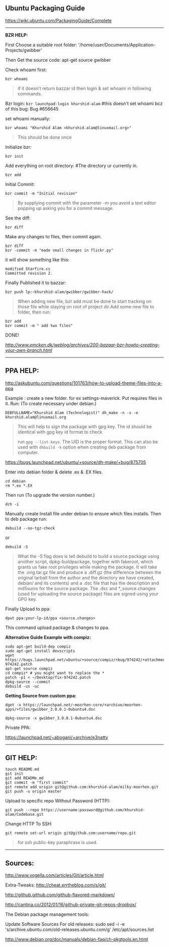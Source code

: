 

Ubuntu Packaging Guide
----------------------

https://wiki.ubuntu.com/PackagingGuide/Complete


----------


**BZR HELP:**

First Choose a suitable root folder: '/home/user/Documents/Application-Projects/gwibber'

Then Get the source code:
apt-get source gwibber

Check whoami first:

    bzr whoami

> if it doesn't return bazzar id then login & set whoami in following
> commands.

Bzr login:
`bzr launchpad-login khurshid-alam` #this doesn't set whoami bcz of this bug: Bug #656645

set whoami manually:

    bzr whoami "Khurshid Alam <khurshid.alam@linuxmail.org>"

> This should be done once

Initialize bzr:

    bzr init

Add everything on root directory: #The directory ur currently in.

    bzr add

Initial Commit:

    bzr commit -m "Initial revision" 

> By supplying commit with the parameter -m you avoid a text editor
> popping up asking you for a commit message.

See the diff:

    bzr diff

Make any changes to files, then commit again.

    bzr diff 
    bzr -commit -m "made small changes in flickr.py"

 

it will show something like this:

    modified Starfire.cs 
    Committed revision 2.

 


Finally Published it to bazzar:

    bzr push lp:~khurshid-alam/gwibber/gwibber-hack/

> When adding new file, bzr add must be done to start tracking on those
> file while staying on root of project dir.Add some new file to folder,
> then run:

    bzr add
    bzr commit -m " add two files"

DONE!

*http://www.emcken.dk/weblog/archives/200-bazaar-bzr-howto-creating-your-own-branch.html*


----------


PPA HELP:
---------

http://askubuntu.com/questions/101763/how-to-upload-theme-files-into-a-ppa

Example : create a new folder. for ex settings-maverick.
Put requires files in it.
Run: (To create necessary under debian.)

    DEBFULLNAME="Khurshid Alam (Technologist)" dh_make -n -s -e khurshid.alam@linuxmail.org 

> This will help to sign the package with gpg key. The id should be
> identical with gpg key id format.to check
> 
> run `gpg --list-keys`. The UID is the proper format. This can also be
> used with `dhbuild -k` option when creating deb package from computer.

https://bugs.launchpad.net/ubuntu/+source/dh-make/+bug/875705

Enter into debian folder & delete .ex & .EX files.

    cd debian
    rm *.ex *.EX

Then run (To upgrade the version number.)

    dch -i

Manually create Install file under debian to ensure which files installs.
Then to deb package run:

    debuild --no-tgz-check


or

    debuild -S

> What the -S flag does is tell debuild to build a source package using
> another script, dpkg-buildpackage, together with fakeroot, which
> grants us fake root privileges while making the package. It will take
> the .orig.tar.gz file and produce a .diff.gz (the difference between
> the original tarball from the author and the directory we have
> created, debian/ and its contents) and a .dsc file that has the
> description and md5sums for the source package. The .dsc and
> *_source.changes (used for uploading the source package) files are signed using your GPG key.


Finally Upload to ppa:

    dput ppa:your-lp-id/ppa <source.changes>

This command upload package & changes to ppa.


**Alternative Guide Example with compiz:**

    sudo apt-get build-dep compiz
    sudo apt-get install devscripts
    wget https://bugs.launchpad.net/ubuntu/+source/compiz/+bug/974242/+attachment/3141645/+files/fix-974242.patch
    apt-get source compiz
    cd compiz* # you might want to replace the *
    patch -p1 < ~/Desktop/fix-974242.patch
    dpkg-source --commit
    debuild -us -uc

**Getting Source from custom ppa:**

    dget -x https://launchpad.net/~moorhen-core/+archive/moorhen-apps/+files/gwibber_3.0.0.1-0ubuntu4.dsc
    
    dpkg-source -x gwibber_3.0.0.1-0ubuntu4.dsc





Private PPA:

https://launchpad.net/~abogani/+archive/e3natty


----------


GIT HELP:
---------


    touch README.md
    git init
    git add READMe.md
    git commit -m "first commit"
    git remote add origin git@github.com:khurshid-alam/milky-moorhen.git
    git push -u origin master

Upload to specific repo Without Password (HTTP):

    git push --repo https://username:password@github.com/khurshid-alam/Codebase.git


Change HTTP To SSH:

    git remote set-url origin git@github.com:username/repo.git

> for ssh public-key paraphrase is used.


----------

Sources:
--------

http://www.vogella.com/articles/Git/article.html


Extra-Tweaks:
http://cheat.errtheblog.com/s/git/

http://github.github.com/github-flavored-markdown/

http://cantina.co/2012/01/16/github-private-git-repos-dropbox/


The Debian package management tools:

Update Software Sources For old releases:
sudo sed -i -e 's/archive.ubuntu.com/old-releases.ubuntu.com/g' /etc/apt/sources.list







http://www.debian.org/doc/manuals/debian-faq/ch-pkgtools.en.html









